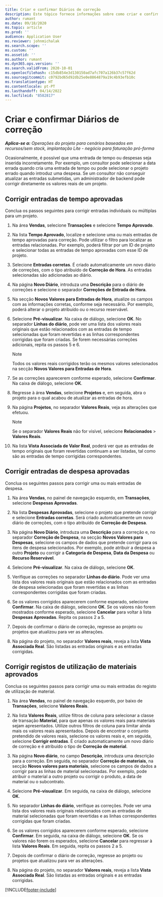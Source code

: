 ```yaml
---
title: Criar e confirmar Diários de correção
description: Este tópico fornece informações sobre como criar e confirmar um diário de correção.
author: rumant
ms.date: 09/18/2020
ms.topic: article
ms.prod: ''
audience: Application User
ms.reviewer: johnmichalak
ms.search.scope: ''
ms.custom: ''
ms.assetid: ''
ms.author: rumant
ms.dyn365.ops.version: ''
ms.search.validFrom: 2020-10-01
ms.openlocfilehash: c15db854e3d130150ad7afc707a126b37c57f62d
ms.sourcegitcommit: c0792bd65d92db25e0e8864879a19c4b93efb10c
ms.translationtype: HT
ms.contentlocale: pt-PT
ms.lasthandoff: 04/14/2022
ms.locfileid: "8582817"
---
```

# <a name="create-and-confirm-correction-journals"></a>Criar e confirmar Diários de correção

_**Aplica-se a:** Operações do projeto para cenários baseados em recursos/sem stock, implantação Lite - negócio para faturação pró-forma_

Ocasionalmente, é possível que uma entrada de tempo ou despesas seja inserida incorretamente. Por exemplo, um consultor pode selecionar a data errada quando cria uma entrada de tempo ou pode selecionar o projeto errado quando introduz uma despesa. Se um consultor não conseguir atualizar as entradas submetidas, um administrador de backend pode corrigir diretamente os valores reais de um projeto.

## <a name="correct-approved-time-entries"></a>Corrigir entradas de tempo aprovadas     

Conclua os passos seguintes para corrigir entradas individuais ou múltiplas para um projeto.

1. Na área **Vendas**, selecione **Transações** e selecione **Tempo Aprovado**. 

2. Na lista **Tempo Aprovado**, localize e selecione uma ou mais entradas de tempo aprovadas para correção. Pode utilizar o filtro para localizar as entradas relacionadas. Por exemplo, poderá filtrar por um ID de projeto e selecionar todas as entradas de tempo aprovadas com esse ID de projeto.

3. Selecione **Entradas corretas**. É criado automaticamente um novo diário de correções, com o tipo atribuído de **Correção de Hora**. As entradas selecionadas são adicionadas ao diário. 

4. Na página **Novo Diário**, introduza uma **Descrição** para o diário de correções e selecione o separador **Correções de Entrada de Hora**.  

5. Na secção **Novos Valores para Entradas de Hora**, atualize os campos com as informações corretas, conforme seja necessário. Por exemplo, poderá alterar o projeto atribuído ou o recurso reservável.

6. Selecione **Pré-visualizar**. Na caixa de diálogo, selecione **OK**. No separador **Linhas do diário**, pode ver uma lista dos valores reais originais que estão relacionados com as entradas de tempo selecionadas que foram revertidas e as linhas correspondentes corrigidas que foram criadas. Se forem necessárias correções adicionais, repita os passos 5 e 6. 

    > [!NOTE]
    > Todos os valores reais corrigidos terão os mesmos valores selecionados na secção **Novos Valores para Entradas de Hora**.

7. Se as correções aparecerem conforme esperado, selecione **Confirmar**. Na caixa de diálogo, selecione **OK**.

8. Regresse à área **Vendas**, selecione **Projetos** e, em seguida, abra o projeto para o qual acabou de atualizar as entradas de hora. 

9. Na página **Projetos**, no separador **Valores Reais**, veja as alterações que efetuou. 

    > [!NOTE]
    > Se o separador **Valores Reais** não for visível, selecione **Relacionados** > **Valores Reais**.  

10. Na lista **Vista Associada de Valor Real**, poderá ver que as entradas de tempo originais que foram revertidas continuam a ser listadas, tal como são as entradas de tempo corrigidas correspondentes. 

 
## <a name="correct-approved-expense-entries"></a>Corrigir entradas de despesa aprovadas

Conclua os seguintes passos para corrigir uma ou mais entradas de despesa. 

1. Na área **Vendas**, no painel de navegação esquerdo, em **Transações**, selecione **Despesas Aprovadas**.

2. Na lista **Despesas Aprovadas**, selecione o projeto que pretende corrigir e selecione **Entradas corretas**. Será criado automaticamente um novo diário de correções, com o tipo atribuído de **Correção de Despesa**. 

3. Na página **Novo Diário**, introduza uma **Descrição** para a correção e, no separador **Correção de Despesa**, na secção **Novos Valores para Despesas**, selecione os campos de dados que pretende corrigir para os itens de despesa selecionados. Por exemplo, pode atribuir a despesa a outro **Projeto** ou corrigir a **Categoria de Despesa**, **Data da Despesa** ou **Recurso Reservável**.

4. Selecione **Pré-visualizar**. Na caixa de diálogo, selecione **OK**. 

5. Verifique as correções no separador **Linhas do diário**. Pode ver uma lista dos valores reais originais que estão relacionados com as entradas de despesa selecionadas que foram revertidas e as linhas correspondentes corrigidas que foram criadas.

6. Se os valores corrigidos aparecerem conforme esperado, selecione **Confirmar**. Na caixa de diálogo, selecione **OK**. Se os valores não forem mostrados conforme esperado, selecione **Cancelar** para voltar à lista **Despesas Aprovadas**. Repita os passos 2 a 5. 

7. Depois de confirmar o diário de correção, regresse ao projeto ou projetos que atualizou para ver as alterações.

8. Na página do projeto, no separador **Valores reais**, reveja a lista **Vista Associada Real**. São listadas as entradas originais e as entradas corrigidas.


## <a name="correct-approved-material-usage-logs"></a>Corrigir registos de utilização de materiais aprovados

Conclua os seguintes passos para corrigir uma ou mais entradas do registo de utilização de material.

1. Na área **Vendas**, no painel de navegação esquerdo, por baixo de **Transações**, selecione **Valores Reais**.

2. Na lista **Valores Reais**, utilize filtros de coluna para selecionar a classe de transação **Material**, para que apenas os valores reais para materiais sejam apresentados. Utilize outros filtros de coluna para limitar ainda mais os valores reais apresentados. Depois de encontrar o conjunto pretendido de valores reais, selecione os valores reais e, em seguida, selecione **Corrigir entradas**. É criado automaticamente um novo diário de correção e é atribuído o tipo de **Correção de material**.

3. Na página **Novo diário**, no campo **Descrição**, introduza uma descrição para a correção. Em seguida, no separador **Correção de materiais**, na secção **Novos valores para materiais**, selecione os campos de dados a corrigir para as linhas de material selecionadas. Por exemplo, pode atribuir o material a outro projeto ou corrigir o produto, a data de material ou o subcontrato.

4. Selecione **Pré-visualizar**. Em seguida, na caixa de diálogo, selecione **OK**.

5. No separador **Linhas do diário**, verifique as correções. Pode ver uma lista dos valores reais originais relacionados com as entradas de material selecionadas que foram revertidas e as linhas correspondentes corrigidas que foram criadas.

6. Se os valores corrigidos aparecerem conforme esperado, selecione **Confirmar**. Em seguida, na caixa de diálogo, selecione **OK**. Se os valores não forem os esperados, selecione **Cancelar** para regressar à lista **Valores Reais**. Em seguida, repita os passos 2 a 5.

7. Depois de confirmar o diário de correção, regresse ao projeto ou projetos que atualizou para ver as alterações.

8. Na página do projeto, no separador **Valores reais**, reveja a lista **Vista Associada Real**. São listadas as entradas originais e as entradas corrigidas.


[!INCLUDE[footer-include](../includes/footer-banner.md)]
